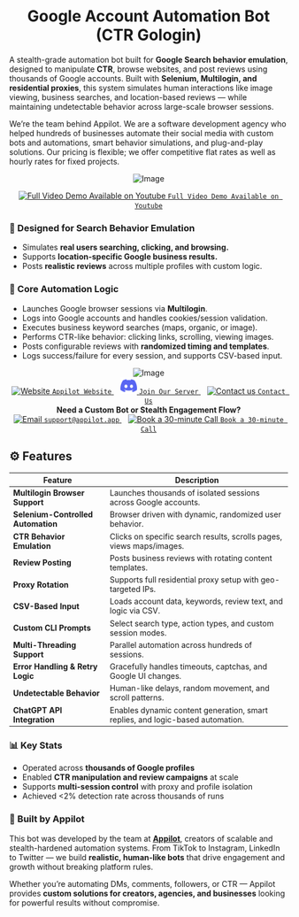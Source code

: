 <h1 align="center">Google Account Automation Bot (CTR Gologin)</h1>

A stealth-grade automation bot built for **Google Search behavior emulation**, designed to manipulate **CTR**, browse websites, and post reviews using thousands of Google accounts. Built with **Selenium, Multilogin, and residential proxies**, this system simulates human interactions like image viewing, business searches, and location-based reviews — while maintaining undetectable behavior across large-scale browser sessions.

We’re the team behind Appilot. We are a software development agency who helped hundreds of businesses automate their social media with custom bots and automations, smart behavior simulations, and plug-and-play solutions. Our pricing is flexible; we offer competitive flat rates as well as hourly rates for fixed projects.

<p align="center">
  <img
    src="https://github.com/user-attachments/assets/0ffa5ac4-a52d-41f4-99d6-5a47522790ba"
    alt="Image"
    width="450px"
  />
</p>

<div align="center">
  <a href="https://youtu.be/001PrKS__TA?feature=shared">
  <img
    alt="Full Video Demo Available on Youtube"
    width="25px"
    src="https://github.com/user-attachments/assets/c685ef52-2bdd-464c-bd60-cc6e34e8e867"
  />
  <code>Full Video Demo Available on Youtube</code>
</a>
</div>

### 🧠 Designed for Search Behavior Emulation
- Simulates **real users searching, clicking, and browsing.**
- Supports **location-specific Google business results.**
- Posts **realistic reviews** across multiple profiles with custom logic.

### 🔁 Core Automation Logic
- Launches Google browser sessions via **Multilogin**.
- Logs into Google accounts and handles cookies/session validation.
- Executes business keyword searches (maps, organic, or image).
- Performs CTR-like behavior: clicking links, scrolling, viewing images.
- Posts configurable reviews with **randomized timing and templates**.
- Logs success/failure for every session, and supports CSV-based input.

<div align="center">
  <img
    src="https://github.com/user-attachments/assets/078e6506-7061-4619-8fbc-c835ab16818c"
    alt="Image"
    width="600px"
  />
</div>

<div align="center">
  <a href="https://appilot.app/">
    <img
      alt="Website"
      width="25px"
      src="https://github.com/user-attachments/assets/8e5f3af3-b098-4c1d-980d-df9aebc680d0"
    />
    <code>Appilot Website</code>
  </a>
  &nbsp;&nbsp;
  <a href="https://discord.gg/3CZ5muJdF2">
    <img
      alt="Join Our Server"
      width="30px"
      src="https://github.com/Zeeshanahmad4/RealEstateMate-WhatsApp-Group-Management-Bot/blob/main/discord-icon-svgrepo-com.svg"
    />
    <code>Join Our Server</code>
  </a>
  &nbsp;&nbsp;
  <a href="https://t.me/devpilot1">
    <img
      alt="Contact us"
      width="30px"
      src="https://edent.github.io/SuperTinyIcons/images/svg/telegram.svg"
    />
    <code>Contact Us</code>
  </a>
</div>

<div align="center">
<strong> Need a Custom Bot or Stealth Engagement Flow?</strong>

<div align="center">
  <a href="mailto:support@appilot.app">
  <img
    alt="Email"
    width="30px"
    src="https://github.com/user-attachments/assets/91c8d428-32b7-4be0-91fa-2e42c902b5b8"
  />
  <code>support@appilot.app</code>
</a>
  &nbsp;&nbsp;
  <a href="https://cal.com/app-pilot-m8i8oo/30min">
  <img
    alt="Book a 30-minute Call"
    width="30px"
    src="https://github.com/user-attachments/assets/cd3e5c7b-3e4e-4bb3-b242-bcc20ee78f13"
  />
  <code>Book a 30-minute Call</code>
</a>
<span>

<div align="left">

## ⚙️ Features

| Feature                            | Description                                                          |
| ---------------------------------- | -------------------------------------------------------------------- |
| **Multilogin Browser Support**     | Launches thousands of isolated sessions across Google accounts.      |
| **Selenium-Controlled Automation** | Browser driven with dynamic, randomized user behavior.               |
| **CTR Behavior Emulation**         | Clicks on specific search results, scrolls pages, views maps/images. |
| **Review Posting**                 | Posts business reviews with rotating content templates.              |
| **Proxy Rotation**                 | Supports full residential proxy setup with geo-targeted IPs.         |
| **CSV-Based Input**                | Loads account data, keywords, review text, and logic via CSV.        |
| **Custom CLI Prompts**             | Select search type, action types, and custom session modes.          |
| **Multi-Threading Support**        | Parallel automation across hundreds of sessions.                     |
| **Error Handling & Retry Logic**   | Gracefully handles timeouts, captchas, and Google UI changes.        |
| **Undetectable Behavior**          | Human-like delays, random movement, and scroll patterns.        |
| **ChatGPT API Integration**   | Enables dynamic content generation, smart replies, and logic-based automation.  |


### 📊 Key Stats

- Operated across **thousands of Google profiles**
- Enabled **CTR manipulation and review campaigns** at scale
- Supports **multi-session control** with proxy and profile isolation
- Achieved <2% detection rate across thousands of runs

### 🧠 Built by Appilot
This bot was developed by the team at **[Appilot](https://appilot.app/)**, creators of scalable and stealth-hardened automation systems. From TikTok to Instagram, LinkedIn to Twitter — we build **realistic, human-like bots** that drive engagement and growth without breaking platform rules.

Whether you’re automating DMs, comments, followers, or CTR — Appilot provides **custom solutions for creators, agencies, and businesses** looking for powerful results without compromise.

